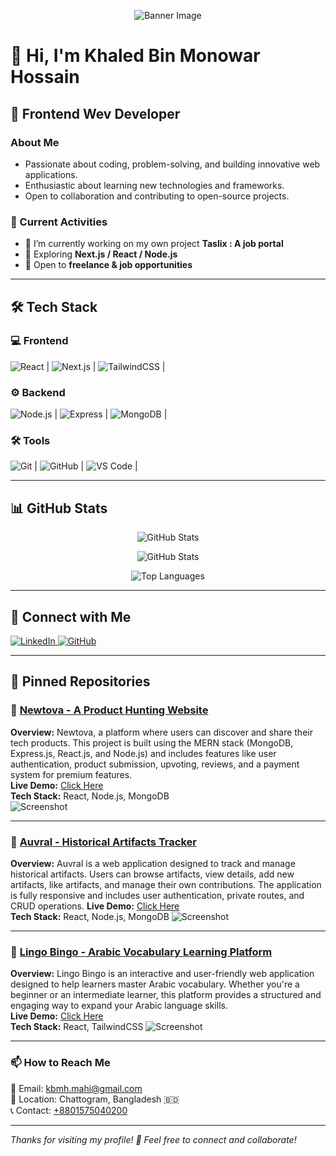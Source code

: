 <!-- Banner Image -->
<p align="center">
  <img src="https://d2xumecg7cd3ow.cloudfront.net/w6o0j9%2Fpreview%2F64269960%2Fmain_large.gif?response-content-disposition=inline%3Bfilename%3D%22main_large.gif%22%3B&response-content-type=image%2Fgif&Expires=1738763772&Signature=E2Xdb4AOkBgDBfcsByCwBBdSp0R7m2S50kWhMz6WbxqJ9alsHr9pk5kRpoFlqDo5Kysr8pQXsniJXXtF0Ob2~269ZkW8-LIGALNH0MGlyWdhFb6Bm5vbKD~-mtfZXVBclrQQQsygRdfAT-75nTlsTIBlQEZahe-N4LXVhpPfietv3RNl3vWSlOlQsbadsUQFpC3YXfAzxjDFEKLHcv4ZqooSuu6I7Fus~o6ywNXZIZoaS9cb8X190gEPSXo6XWp2KRESjr1TCpidGnT-df~mAxNTVzLj4sVBINqXhC79~smLa-x~DRJRku-tO0vp9b8yf2E1aJGQE80bWxF8496-HQ__&Key-Pair-Id=APKAJT5WQLLEOADKLHBQ" alt="Banner Image">
</p>

# 👋 Hi, I'm Khaled Bin Monowar Hossain 

## 🚀 Frontend Wev Developer  

### About Me  
- Passionate about coding, problem-solving, and building innovative web applications.  
- Enthusiastic about learning new technologies and frameworks.  
- Open to collaboration and contributing to open-source projects.  

### 🌱 Current Activities  
- 🔭 I’m currently working on my own project **Taslix : A job portal**  
- 🌱 Exploring **Next.js / React / Node.js**  
- 💬 Open to **freelance & job opportunities**  

---

## 🛠️ Tech Stack  

### 💻 Frontend  
![React](https://img.shields.io/badge/-React-61DAFB?logo=react&logoColor=white&style=flat-square) | ![Next.js](https://img.shields.io/badge/-Next.js-000?logo=next.js&logoColor=white&style=flat-square) | ![TailwindCSS](https://img.shields.io/badge/-TailwindCSS-38B2AC?logo=tailwind-css&logoColor=white&style=flat-square) |

### ⚙️ Backend  
 ![Node.js](https://img.shields.io/badge/-Node.js-339933?logo=node.js&logoColor=white&style=flat-square) | ![Express](https://img.shields.io/badge/-Express-000?logo=express&logoColor=white&style=flat-square) | ![MongoDB](https://img.shields.io/badge/-MongoDB-47A248?logo=mongodb&logoColor=white&style=flat-square) |

### 🛠️  Tools  
 ![Git](https://img.shields.io/badge/-Git-F05032?logo=git&logoColor=white&style=flat-square) | ![GitHub](https://img.shields.io/badge/-GitHub-181717?logo=github&logoColor=white&style=flat-square) | ![VS Code](https://img.shields.io/badge/-VS%20Code-007ACC?logo=visual-studio-code&logoColor=white&style=flat-square) |


---

## 📊 GitHub Stats  
<p align="center">
   <img src="https://github-readme-streak-stats.herokuapp.com/?user=khbmh&theme=dark" alt="GitHub Stats" />
</p>

<p align="center">
  <img src="https://github-readme-stats.vercel.app/api?username=khbmh&show_icons=true&theme=dark" alt="GitHub Stats" />
</p>

<p align="center">
  <img src="https://github-readme-stats.vercel.app/api/top-langs/?username=khbmh&layout=compact&theme=dark" alt="Top Languages" />
</p>

---

## 🔗 Connect with Me  
<p align="left">
  <a href="https://www.linkedin.com/in/Khbmh">
    <img src="https://img.shields.io/badge/-LinkedIn-0077B5?logo=linkedin&logoColor=white&style=flat-square" alt="LinkedIn">
  </a>
  <a href="https://github.com/khbmh">
    <img src="https://img.shields.io/badge/-GitHub-181717?logo=github&logoColor=white&style=flat-square" alt="GitHub">
  </a>
</p>



---

## 📌 Pinned Repositories  
### 🚀 [Newtova - A Product Hunting Website](https://github.com/khmbh/newtova-client)
**Overview:** Newtova, a platform where users can discover and share their tech products. This project is built using the MERN stack (MongoDB, Express.js, React.js, and Node.js) and includes features like user authentication, product submission, upvoting, reviews, and a payment system for premium features.  
**Live Demo:** [Click Here](https://newtova.web.app/)  
**Tech Stack:** React, Node.js, MongoDB  
![Screenshot](https://i.ibb.co.com/GfsbSNcN/Screenshot-2025-02-05-190855.png)

---

### 🚀 [Auvral - Historical Artifacts Tracker](https://github.com/khmbh/auvral-client)
**Overview:** Auvral is a web application designed to track and manage historical artifacts. Users can browse artifacts, view details, add new artifacts, like artifacts, and manage their own contributions. The application is fully responsive and includes user authentication, private routes, and CRUD operations.
**Live Demo:** [Click Here](https://auvral.web.app/)  
**Tech Stack:** React, Node.js, MongoDB
![Screenshot](https://i.ibb.co.com/67HVgBPg/Screenshot-2025-02-05-190703.png)

---

### 🚀 [Lingo Bingo - Arabic Vocabulary Learning Platform](https://github.com/khbmh/lingo-bingo)
**Overview:** Lingo Bingo is an interactive and user-friendly web application designed to help learners master Arabic vocabulary. Whether you're a beginner or an intermediate learner, this platform provides a structured and engaging way to expand your Arabic language skills.  
**Live Demo:** [Click Here](https://lingo-bingo-khbmh.web.app/)  
**Tech Stack:** React, TailwindCSS 
![Screenshot](https://i.ibb.co.com/xSNG16RH/image.png)

---

### 📫 How to Reach Me  
📧 Email: [kbmh.mahi@gmail.com](mailto:kbmh.mahi@gmail.com)  
📍 Location: Chattogram, Bangladesh 🇧🇩  
📞 Contact: [+8801575040200](callto:+8801575040200)  

---

*Thanks for visiting my profile! 🚀 Feel free to connect and collaborate!*  


<!--
**khbmh/khbmh** is a ✨ _special_ ✨ repository because its `README.md` (this file) appears on your GitHub profile.

Here are some ideas to get you started:

- 🔭 I’m currently working on ...
- 🌱 I’m currently learning ...
- 👯 I’m looking to collaborate on ...
- 🤔 I’m looking for help with ...
- 💬 Ask me about ...
- 📫 How to reach me: ...
- 😄 Pronouns: ...
- ⚡ Fun fact: ...
-->
